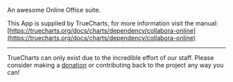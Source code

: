 An awesome Online Office suite.

This App is supplied by TrueCharts, for more information visit the manual: [https://truecharts.org/docs/charts/dependency/collabora-online](https://truecharts.org/docs/charts/dependency/collabora-online)

---

TrueCharts can only exist due to the incredible effort of our staff.
Please consider making a [donation](https://truecharts.org/docs/about/sponsor) or contributing back to the project any way you can!
